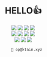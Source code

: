 <div align=center><h1>HELLO👍</h1></div>

<div align=center> 
       
       
  <img src="https://img.shields.io/badge/html5-E34F26?style=for-the-badge&logo=html5&logoColor=white"> 
  <img src="https://img.shields.io/badge/css-1572B6?style=for-the-badge&logo=css3&logoColor=white"> 
  <img src="https://img.shields.io/badge/javascript-F7DF1E?style=for-the-badge&logo=javascript&logoColor=black"> 
  <img src="https://img.shields.io/badge/python-0067a3?style=for-the-badge&logo=python&logoColor=white">
  <br>
       
  <img src="https://img.shields.io/badge/flask-000000?style=for-the-badge&logo=flask&logoColor=white">
  <img src="https://img.shields.io/badge/typescript-2F74C0?style=for-the-badge&logo=typescript&logoColor=white">
  <img src="https://img.shields.io/badge/github-181717?style=for-the-badge&logo=github&logoColor=white">
  <img src="https://img.shields.io/badge/git-F05032?style=for-the-badge&logo=git&logoColor=white">
       
  <br>
       
  <img src="https://img.shields.io/badge/kotlin-E06C42?style=for-the-badge&logo=kotlin&logoColor=white">
  <img src="https://img.shields.io/badge/java-F89917?style=for-the-badge&logo=java&logoColor=white">  
  <img src="https://img.shields.io/badge/go-64D7E9?style=for-the-badge&logo=go&logoColor=white">  
  <br>
       
       📧 op@ktain.xyz
</div>
